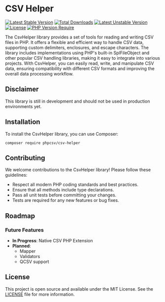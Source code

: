 # CSV Helper

[![Latest Stable Version](https://poser.pugx.org/phpcsv/csv-helper/v/stable)](https://packagist.org/packages/phpcsv/csv-helper)
[![Total Downloads](https://poser.pugx.org/phpcsv/csv-helper/downloads)](https://packagist.org/packages/phpcsv/csv-helper)
[![Latest Unstable Version](https://poser.pugx.org/phpcsv/csv-helper/v/unstable)](https://packagist.org/packages/phpcsv/csv-helper)
[![License](https://poser.pugx.org/phpcsv/csv-helper/license)](https://packagist.org/packages/phpcsv/csv-helper)
[![PHP Version Require](https://poser.pugx.org/phpcsv/csv-helper/require/php)](https://packagist.org/packages/phpcsv/csv-helper)

The CsvHelper library provides a set of tools for reading and writing CSV files in PHP. It offers a flexible and efficient way to handle CSV data, supporting custom delimiters, enclosures, and escape characters. The library includes implementations using PHP's built-in SplFileObject and other popular CSV handling libraries, making it easy to integrate into various projects. With CsvHelper, you can easily read, write, and manipulate CSV data, ensuring compatibility with different CSV formats and improving the overall data processing workflow.

## Disclaimer 

This library is still in development and should not be used in production environments yet.

## Installation

To install the CsvHelper library, you can use Composer:
```
composer require phpcsv/csv-helper
```
## Contributing

We welcome contributions to the CsvHelper library! Please follow these guidelines:

- Respect all modern PHP coding standards and best practices.
- Ensure that all methods include type declarations.
- Pass all unit tests before committing your changes.
- Tests are required for any new features or bug fixes.

## Roadmap

### Future Features
- **In Progress**: Native CSV PHP Extension 
- **Planned**:
  - Mapper
  - Validators
  - QCSV support

## License

This project is open source and available under the MIT License. See the [LICENSE](LICENSE) file for more information.
